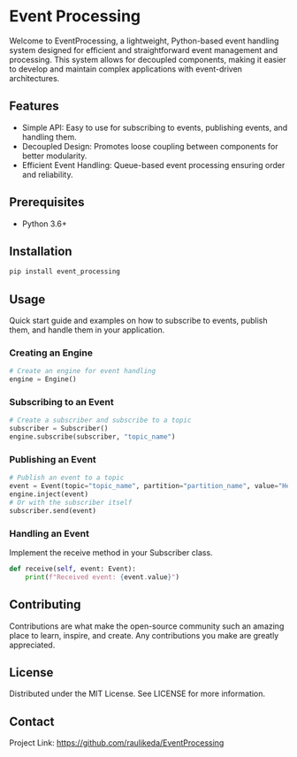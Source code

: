 # Event Processing

Welcome to EventProcessing, a lightweight, Python-based event handling system designed for efficient and straightforward event management and processing. This system allows for decoupled components, making it easier to develop and maintain complex applications with event-driven architectures.

## Features
* Simple API: Easy to use for subscribing to events, publishing events, and handling them.
* Decoupled Design: Promotes loose coupling between components for better modularity.
* Efficient Event Handling: Queue-based event processing ensuring order and reliability.

## Prerequisites
* Python 3.6+

## Installation
```sh
pip install event_processing
```

## Usage
Quick start guide and examples on how to subscribe to events, publish them, and handle them in your application.

### Creating an Engine
```python
# Create an engine for event handling
engine = Engine()
```

### Subscribing to an Event

```python
# Create a subscriber and subscribe to a topic
subscriber = Subscriber()
engine.subscribe(subscriber, "topic_name")
```

### Publishing an Event

```python
# Publish an event to a topic
event = Event(topic="topic_name", partition="partition_name", value="Hello, World!")
engine.inject(event)
# Or with the subscriber itself
subscriber.send(event)
```

### Handling an Event
Implement the receive method in your Subscriber class.

```python
def receive(self, event: Event):
    print(f"Received event: {event.value}")
```

## Contributing
Contributions are what make the open-source community such an amazing place to learn, inspire, and create. Any contributions you make are greatly appreciated.

## License
Distributed under the MIT License. See LICENSE for more information.

## Contact
Project Link: https://github.com/raulikeda/EventProcessing
